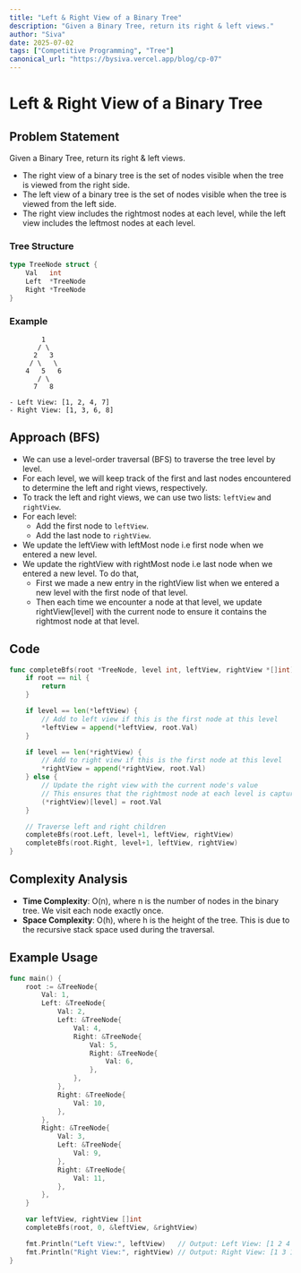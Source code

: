 ```yaml
---
title: "Left & Right View of a Binary Tree"
description: "Given a Binary Tree, return its right & left views."
author: "Siva"
date: 2025-07-02
tags: ["Competitive Programming", "Tree"]
canonical_url: "https://bysiva.vercel.app/blog/cp-07"
---
```


# Left & Right View of a Binary Tree
## Problem Statement
Given a Binary Tree, return its right & left views.
- The right view of a binary tree is the set of nodes visible when the tree is viewed from the right side.
- The left view of a binary tree is the set of nodes visible when the tree is viewed from the left side.
- The right view includes the rightmost nodes at each level, while the left view includes the leftmost nodes at each level.

### Tree Structure
```go
type TreeNode struct {
    Val   int
    Left  *TreeNode
    Right *TreeNode
}
```

### Example
```tree
        1
       / \
      2   3
     / \   \
    4   5   6
       / \
      7   8
      
- Left View: [1, 2, 4, 7]
- Right View: [1, 3, 6, 8]
```

## Approach (BFS)
- We can use a level-order traversal (BFS) to traverse the tree level by level.
- For each level, we will keep track of the first and last nodes encountered to determine the left and right views, respectively.
- To track the left and right views, we can use two lists: `leftView` and `rightView`.
- For each level:
  - Add the first node to `leftView`.
  - Add the last node to `rightView`.
- We update the leftView with leftMost node i.e first node when we entered a new level.
- We update the rightView with rightMost node i.e last node when we entered a new level. To do that,
    - First we made a new entry in the rightView list when we entered a new level with the first node of that level.
    - Then each time we encounter a node at that level, we update rightView[level] with the current node to ensure it contains the rightmost node at that level.

## Code 
```go
func completeBfs(root *TreeNode, level int, leftView, rightView *[]int) {
    if root == nil {
        return 
    }

    if level == len(*leftView) {
        // Add to left view if this is the first node at this level
        *leftView = append(*leftView, root.Val) 
    }

    if level == len(*rightView) {
        // Add to right view if this is the first node at this level
        *rightView = append(*rightView, root.Val) 
    } else {
        // Update the right view with the current node's value
        // This ensures that the rightmost node at each level is captured
        (*rightView)[level] = root.Val
    }

    // Traverse left and right children
    completeBfs(root.Left, level+1, leftView, rightView)
    completeBfs(root.Right, level+1, leftView, rightView)
}
```

## Complexity Analysis
- **Time Complexity**: O(n), where n is the number of nodes in the binary tree. We visit each node exactly once.
- **Space Complexity**: O(h), where h is the height of the tree. This is due to the recursive stack space used during the traversal.

## Example Usage
```go
func main() {
    root := &TreeNode{
        Val: 1,
        Left: &TreeNode{
            Val: 2,
            Left: &TreeNode{
                Val: 4,
                Right: &TreeNode{
                    Val: 5,
                    Right: &TreeNode{
                        Val: 6,
                    },
                },
            },
            Right: &TreeNode{
                Val: 10,
            },
        },
        Right: &TreeNode{
            Val: 3,
            Left: &TreeNode{
                Val: 9,
            },
            Right: &TreeNode{
                Val: 11,
            },
        },
    }   

    var leftView, rightView []int
    completeBfs(root, 0, &leftView, &rightView)

    fmt.Println("Left View:", leftView)   // Output: Left View: [1 2 4 5 6]
    fmt.Println("Right View:", rightView) // Output: Right View: [1 3 11 5 6]
}
```

